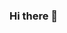 ### Hi there 👋

<!--

ola meu nome e ana carolini 
tenho 15 anos 
moro em santa lucia 
estudo no colegio orlando luiz zampromio 
sou uma pessoa legal  com amigos incriveis 
sou vaidosa amo me arrumar 
futuramente penso em ser advogada 
estou no primeiro ano do ensino medio

